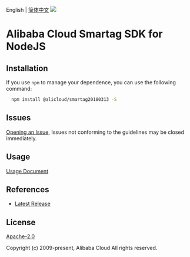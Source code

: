 English | [简体中文](README-CN.md)
![](https://aliyunsdk-pages.alicdn.com/icons/AlibabaCloud.svg)

# Alibaba Cloud Smartag SDK for NodeJS

## Installation
If you use `npm` to manage your dependence, you can use the following command:

```sh
  npm install @alicloud/smartag20180313 -S
```

## Issues
[Opening an Issue](https://github.com/aliyun/alibabacloud-typescript-sdk/issues/new), Issues not conforming to the guidelines may be closed immediately.

## Usage
[Usage Document](https://github.com/aliyun/alibabacloud-typescript-sdk/blob/master/docs/Usage-EN.md#quick-examples)

## References
* [Latest Release](https://github.com/aliyun/alibabacloud-typescript-sdk/)

## License
[Apache-2.0](http://www.apache.org/licenses/LICENSE-2.0)

Copyright (c) 2009-present, Alibaba Cloud All rights reserved.
